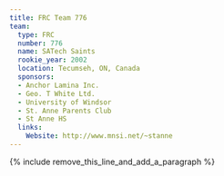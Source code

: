 ```yaml
---
title: FRC Team 776
team:
  type: FRC
  number: 776
  name: SATech Saints
  rookie_year: 2002
  location: Tecumseh, ON, Canada
  sponsors:
  - Anchor Lamina Inc.
  - Geo. T White Ltd.
  - University of Windsor
  - St. Anne Parents Club
  - St Anne HS
  links:
    Website: http://www.mnsi.net/~stanne
---
```


{% include remove_this_line_and_add_a_paragraph %}